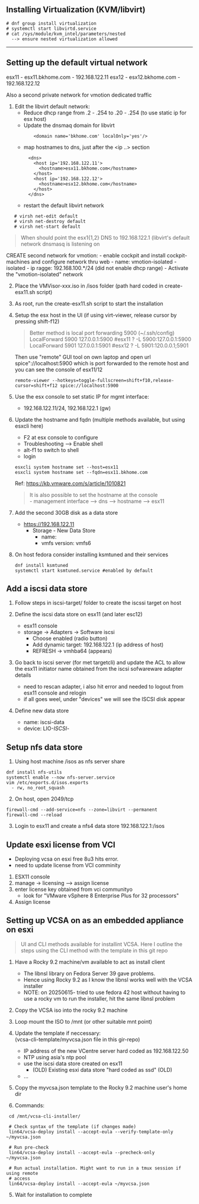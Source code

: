 
## Installing Virtualization (KVM/libvirt)

```
# dnf group install virtualization
# systemctl start libvirtd.service
# cat /sys/module/kvm_intel/parameters/nested
  --> ensure nested virtualization allowed
```
---

## Setting up the default virtual network

esx11 - esx11.bkhome.com - 192.168.122.11
esx12 - esx12.bkhome.com - 192.168.122.12

Also a second private network for vmotion dedicated traffic

1. Edit the libvirt default network:
   -  Reduce dhcp range from .2 - .254  to .20 - .254
      (to use static ip for esx host)
   - Update the dnsmaq domain for libvirt
   ```
          <domain name='bkhome.com' localOnly='yes'/>
   ```
   - map hostnames to dns, just after the <ip ..> section
   ```
        <dns>
          <host ip='192.168.122.11'>
            <hostname>esx11.bkhome.com</hostname>
          </host>
          <host ip='192.168.122.12'>
            <hostname>esx12.bkhome.com</hostname>
          </host>
        </dns>
   ```
   - restart the default libvirt network

```
   # virsh net-edit default
   # virsh net-destroy default
   # virsh net-start default
```

  > When should point the esx1{1,2} DNS to 192.168.122.1 (libvirt's default network
    dnsmasq is listening on

  CREATE second network for vmotion:
    - enable cockpit and install cockpit-machines and configure network thru web
        - name: vmotion-isolated
        - isolated
        - ip ragge: 192.168.100.*/24 (did not enable dhcp range)
    - Activate the "vmotion-isolated" network

2. Place the VMVisor-xxx.iso in /isos folder 
   (path hard coded in  create-esx11.sh script)

3. As root, run the create-esx11.sh script to start the installation
    

4. Setup the esx host in the UI (if using virt-viewer, release cursor by
   pressing shift-f12)

   > Better method is local port forwarding 5900 (~/.ssh/config)
     LocalForward 5900 127.0.0.1:5900  #esx11 ?  -L 5900:127.0.0.1:5900
     LocalForward 5901 127.0.0.1:5901  #esx12 ?  -L 5901:120.0.0.1;5901

   Then use "remote" GUI tool on own laptop  and open url 
            spice"://localhost:5900 
   which is port forwarded to the remote host and you can see the 
   console of esx11/12

   ```
   remote-viewer --hotkeys=toggle-fullscreen=shift+f10,release-cursor=shift+f12 spice://localhost:5900
   ```

5. Use the esx console to set static IP for mgmt interface:  
   - 192.168.122.11/24, 192.168.122.1 (gw)

6. Update the hostname and fqdn 
   (multiple methods available, but using esxcli here)
   - F2 at esx console to configure
   - Troubleshooting --> Enable shell
   - alt-f1 to switch to shell
   - login
   
   ```
   esxcli system hostname set --host=esx11
   esxcli system hostname set --fqdn=esx11.bkhome.com
   ```

   Ref: https://kb.vmware.com/s/article/1010821

   > It is also possible to set the hostname at the console   
       - management interface --> dns --> hostname --> esx11


7. Add the second 30GB disk as a data store
   - https://192.168.122.11
     - Storage - New Data Store
        - name: <name>
        - vmfs version: vmfs6

8. On host fedora consider installing ksmtuned and their services

   ```
   dnf install ksmtuned
   systemctl start ksmtuned.service #enabled by default
   ```

## Add a iscsi data store
1. Follow steps in iscsi-target/ folder to create the iscssi target on host 

2. Define the iscsi data store on esx11 (and later esc12)
    - esx11 console
    - storage -> Adapters -> Software iscsi 
        - Choose enabled (radio button)
        - Add dynamic target: 
            192.168.122.1 (ip address of host)
        - REFRESH
            -> vmhba64 (appears)
3. Go back to iscsi server (for met targetcli)
   and update the ACL to allow the esx11 initiator name obtained
   from the iscsi sofwareware adapter details
   - need to rescan adapter, i also hit error and needed
     to logout from esx11 console and relogin
   - if all goes weel, under "devices" we will see the ISCSI disk appear


3. Define new data store 
    - name: iscsi-data
    - device: LIO-*ISCSI*-

## Setup nfs data store
1. Using host machine /isos as nfs server share

```
dnf install nfs-utils
systemctl enable --now nfs-server.service
vim /etc/exports.d/isos.exports
  - rw, no_root_squash
```
2. On host, open 2049/tcp

```
firewall-cmd --add-service=nfs --zone=libvirt --permanent
firewall-cmd --reload
```

3. Login to esx11 and create a nfs4 data store 192.168.122.1:/isos

## Update esxi license from VCI
- Deploying vcsa on esxi free 8u3 hits error.
- need to update license from VCI comminity

1. ESX11 console
2. manage -> licensing --> assign license
3. enter license key obtained from vci communityo
   - look for  "VMware vSphere 8 Enterprise Plus for 32 processors"
4. Assign license


## Setting up VCSA on as an embedded appliance on esxi

> UI and CLI methods available for installint VCSA. Here
  I outline the steps using the CLI method with the template
  in this git repo

1. Have a Rocky 9.2 machine/vm available to act as install client
   - The libnsl library on Fedora Server 39 gave problems. 
   - Hence using Rocky 9.2 as I know the libnsl works well with the
     VCSA installer
   - NOTE: on 20250615- tried to use fedora 42 host without having to use
     a rocky vm to run the installer, hit the same libnsl problem


2. Copy the VCSA iso into the rocky 9.2 machine
3. Loop mount the ISO to /mnt (or other suitable mnt point)
4. Update the template if neccessary:   
   (vcsa-cli-template/myvcsa.json file in this gir-repo)
    - IP address of the new VCentre server hard coded as 192.168.122.50
    - NTP using asia's ntp pool
    - use the iscsi data store created on esx11
        - (OLD) Existing esxi data store "hard coded as ssd" (OLD) 
    - ...
5. Copy the myvcsa.json template to the Rocky 9.2 machine user's home dir

4. Commands:

```
 cd /mnt/vcsa-cli-installer/

 # Check syntax of the template (if changes made)
 lin64/vcsa-deploy install --accept-eula --verify-template-only  ~/myvcsa.json

 # Run pre-check
 lin64/vcsa-deploy install --accept-eula --precheck-only  ~/myvcsa.json

 # Run actual installation. Might want to run in a tmux session if using remote 
 # access
 lin64/vcsa-deploy install --accept-eula ~/myvcsa.json
```
5. Wait for installation to complete
